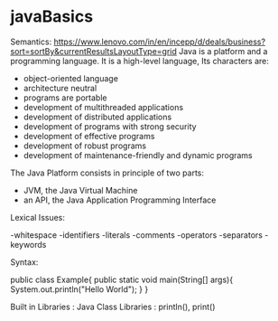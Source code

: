 # javaBasics
Semantics: 
https://www.lenovo.com/in/en/incepp/d/deals/business?sort=sortBy&currentResultsLayoutType=grid
Java is a platform and a programming language. It is a high-level language, Its characters are: 
- object-oriented language
- architecture neutral
- programs are portable
- development of multithreaded applications
- development of distributed applications
- development of programs with strong security
- development of effective programs
- development of robust programs
- development of maintenance-friendly and dynamic programs

The Java Platform consists in principle of two parts:
- JVM, the Java Virtual Machine
- an API, the Java Application Programming Interface


Lexical Issues:

-whitespace 
-identifiers
-literals 
-comments
-operators
-separators
-keywords

Syntax:

public class Example{
	public static void main(String[] args){
		System.out.println("Hello World");
	}
}

Built in Libraries :
 Java Class Libraries : println(), print()
